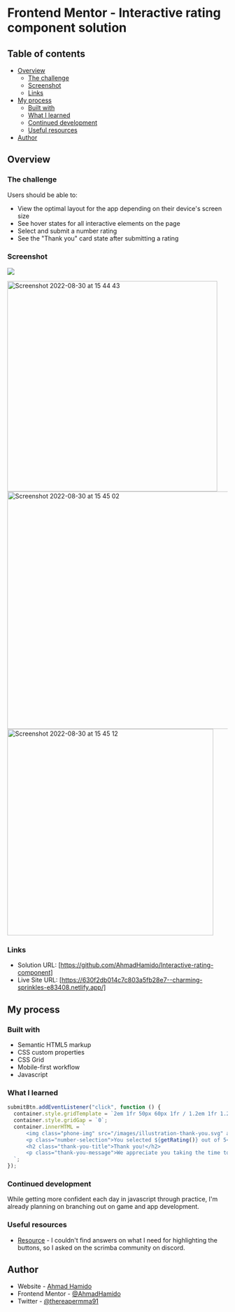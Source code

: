 # Frontend Mentor - Interactive rating component solution

## Table of contents

- [Overview](#overview)
  - [The challenge](#the-challenge)
  - [Screenshot](#screenshot)
  - [Links](#links)
- [My process](#my-process)
  - [Built with](#built-with)
  - [What I learned](#what-i-learned)
  - [Continued development](#continued-development)
  - [Useful resources](#useful-resources)
- [Author](#author)

## Overview

### The challenge

Users should be able to:

- View the optimal layout for the app depending on their device's screen size
- See hover states for all interactive elements on the page
- Select and submit a number rating
- See the "Thank you" card state after submitting a rating

### Screenshot

![](./screenshot.jpg)

<img width="480" alt="Screenshot 2022-08-30 at 15 44 43" src="https://user-images.githubusercontent.com/97303935/187454655-6e79b152-e11e-42d1-bc20-fd7dea91adf9.png">

<img width="542" alt="Screenshot 2022-08-30 at 15 45 02" src="https://user-images.githubusercontent.com/97303935/187454999-a1f4061c-525e-4a3f-8bd0-0d4def53af4e.png">

<img width="471" alt="Screenshot 2022-08-30 at 15 45 12" src="https://user-images.githubusercontent.com/97303935/187455107-7d2fb03e-078c-498d-8a99-c10191195e7f.png">

### Links

- Solution URL: [https://github.com/AhmadHamido/Interactive-rating-component]
- Live Site URL: [https://630f2db014c7c803a5fb28e7--charming-sprinkles-e83408.netlify.app/]

## My process

### Built with

- Semantic HTML5 markup
- CSS custom properties
- CSS Grid
- Mobile-first workflow
- Javascript

### What I learned

```js
submitBtn.addEventListener("click", function () {
  container.style.gridTemplate = `2em 1fr 50px 60px 1fr / 1.2em 1fr 1.2em`;
  container.style.gridGap = `0`;
  container.innerHTML = `
      <img class="phone-img" src="/images/illustration-thank-you.svg" alt="a phone with scroll coming out of it">
      <p class="number-selection">You selected ${getRating()} out of 5</p>
      <h2 class="thank-you-title">Thank you!</h2>
      <p class="thank-you-message">We appreciate you taking the time to give a rating. If you ever need more support, don't hesitate to get in touch!</p>
  `;
});
```

### Continued development

While getting more confident each day in javascript through practice, I'm already planning on branching out on game and app development.

### Useful resources

- [Resource](https://www.discord.com) - I couldn't find answers on what I need for highlighting the buttons, so I asked on the scrimba community on discord.

## Author

- Website - [Ahmad Hamido]([https://www.your-site.com](https://630f2db014c7c803a5fb28e7--charming-sprinkles-e83408.netlify.app/))
- Frontend Mentor - [@AhmadHamido](https://www.frontendmentor.io/profile/AhmadHamido)
- Twitter - [@thereapermma91](https://www.twitter.com/thereapermma91)
